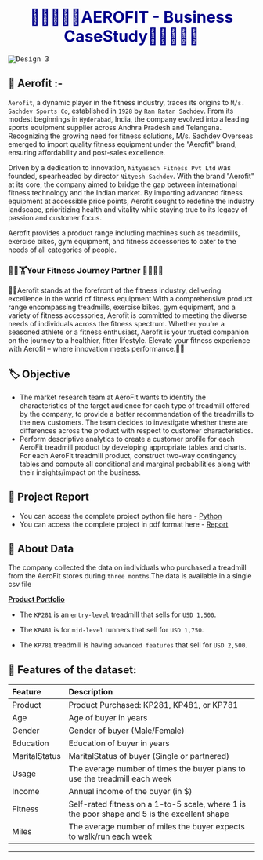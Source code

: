 # <h1 align='center'> <font color='Darkblue'><font size=6>🏃‍♂️🏃‍♀️🏃AEROFIT - Business CaseStudy🏃‍♂️🏃‍♀️🏃</font> </font></h1>
<kbd>![Design 3](https://github.com/KasiMuthuveerappan/Aerofit/assets/142071405/53925aa2-2de2-49c1-a76c-cb408cd8a53f)</kbd>

## 🤔 Aerofit :- 

`Aerofit`, a dynamic player in the fitness industry, traces its origins to `M/s. Sachdev Sports Co`, established in `1928` by `Ram Ratan Sachdev`. From its modest beginnings in `Hyderabad`, India, the company evolved into a leading sports equipment supplier across Andhra Pradesh and Telangana. Recognizing the growing need for fitness solutions, M/s. Sachdev Overseas emerged to import quality fitness equipment under the "Aerofit" brand, ensuring affordability and post-sales excellence. 

Driven by a dedication to innovation, `Nityasach Fitness Pvt Ltd` was founded, spearheaded by director `Nityesh Sachdev`. With the brand "Aerofit" at its core, the company aimed to bridge the gap between international fitness technology and the Indian market. By importing advanced fitness equipment at accessible price points, Aerofit sought to redefine the industry landscape, prioritizing health and vitality while staying true to its legacy of passion and customer focus.

Aerofit provides a product range including machines such as treadmills, exercise bikes, gym equipment, and fitness accessories to cater to the needs of all categories of people.



###  🚴‍♂️🏋️Your Fitness Journey Partner 🏋️‍♂️🚴‍♀️

💪🏽Aerofit stands at the forefront of the fitness industry, delivering excellence in the world of fitness equipment With a comprehensive product
range encompassing treadmills, exercise bikes, gym equipment, and a variety of fitness accessories, Aerofit is committed to meeting the diverse
needs of individuals across the fitness spectrum. Whether you're a seasoned athlete or a fitness enthusiast, Aerofit is your trusted companion
on the journey to a healthier, fitter lifestyle. Elevate your fitness experience with Aerofit – where innovation meets performance.💪🏽

## 🏷️ Objective

- The market research team at AeroFit wants to identify the characteristics of the target audience for each type of treadmill offered by the company, to provide a better recommendation of the treadmills to the new customers. The team decides to investigate whether there are differences across the product with respect to customer characteristics.
- Perform descriptive analytics to create a customer profile for each AeroFit treadmill product by developing appropriate tables and charts.
For each AeroFit treadmill product, construct two-way contingency tables and compute all conditional and marginal probabilities along with their insights/impact on the business.

## 📝 Project Report
- You can access the complete project python file here - [Python](link)
- You can access the complete project in pdf format here - [Report](link)


## 👀 About Data

The company collected the data on individuals who purchased a treadmill from the AeroFit stores during `three months`.The data is available in a single csv file 


**<u>Product Portfolio</u>**

- The `KP281` is an `entry-level` treadmill that sells for `USD 1,500`.

- The `KP481` is for `mid-level` runners that sell for `USD 1,750`.

- The `KP781` treadmill is having `advanced features` that sell for `USD 2,500`.



## 📃 Features of the dataset:


| Feature | Description |
|:--------|:------------|
| Product | Product Purchased:	KP281, KP481, or KP781 |
| Age | Age of buyer in years |
| Gender | Gender of buyer (Male/Female) |
| Education | Education of buyer in years |
| MaritalStatus | MaritalStatus of buyer (Single or partnered) |
| Usage | The average number of times the buyer plans to use the treadmill each week |
| Income | Annual income of the buyer (in $) | 
| Fitness | Self-rated fitness on a 1-to-5 scale, where 1 is the poor shape and 5 is the excellent shape | 
| Miles | The average number of miles the buyer expects to walk/run each week |   


-----
